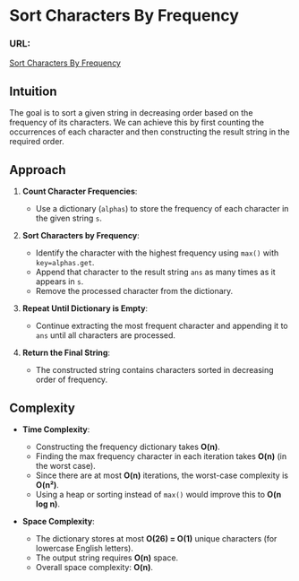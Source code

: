 # Sort Characters By Frequency

### URL:
[Sort Characters By Frequency](https://leetcode.com/problems/sort-characters-by-frequency)

## Intuition
The goal is to sort a given string in decreasing order based on the frequency of its characters. We can achieve this by first counting the occurrences of each character and then constructing the result string in the required order.

## Approach
1. **Count Character Frequencies**:
   - Use a dictionary (`alphas`) to store the frequency of each character in the given string `s`.

2. **Sort Characters by Frequency**:
   - Identify the character with the highest frequency using `max()` with `key=alphas.get`.
   - Append that character to the result string `ans` as many times as it appears in `s`.
   - Remove the processed character from the dictionary.

3. **Repeat Until Dictionary is Empty**:
   - Continue extracting the most frequent character and appending it to `ans` until all characters are processed.

4. **Return the Final String**:
   - The constructed string contains characters sorted in decreasing order of frequency.

## Complexity
- **Time Complexity**:
  - Constructing the frequency dictionary takes **O(n)**.
  - Finding the max frequency character in each iteration takes **O(n)** (in the worst case).
  - Since there are at most **O(n)** iterations, the worst-case complexity is **O(n²)**.
  - Using a heap or sorting instead of `max()` would improve this to **O(n log n)**.

- **Space Complexity**:
  - The dictionary stores at most **O(26) = O(1)** unique characters (for lowercase English letters).
  - The output string requires **O(n)** space.
  - Overall space complexity: **O(n)**.